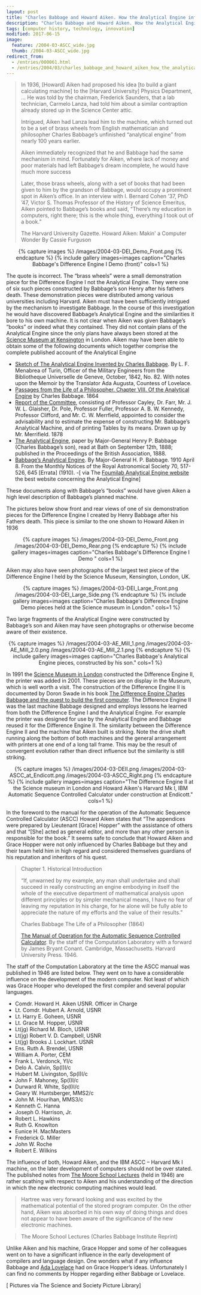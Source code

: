 ```yaml
---
layout: post
title: "Charles Babbage and Howard Aiken. How the Analytical Engine influenced the IBM Automatic Sequence Controlled Calculator aka The Harvard Mk I"
description: "Charles Babbage and Howard Aiken. How the Analytical Engine influenced the IBM Automatic Sequence Controlled Calculator aka The Harvard Mk I"
tags: [computer history, technology, innovation]
modified: 2017-06-15
image:
  feature: /2004-03-ASCC_wide.jpg
  thumb: /2004-03-ASCC_wide.jpg
redirect_from: 
  - /entries/000061.html
  - /entries/2004/03/charles_babbage_and_howard_aiken_how_the_analytical_engine_influenced_the_ibm_automatic_sequence_controlled_calculator_aka_the_harvard_mk_i.html
---
```


> In 1936, [Howard] Aiken had proposed his idea [to build a giant calculating machine] to the [Harvard University] Physics Department, … He was told by the chairman, Frederick Saunders, that a lab technician, Carmelo Lanza, had told him about a similar contraption already stored up in the Science Center attic.
>
> Intrigued, Aiken had Lanza lead him to the machine, which turned out to be a set of brass wheels from English mathematician and philosopher Charles Babbage’s unfinished “analytical engine” from nearly 100 years earlier.
>
> Aiken immediately recognized that he and Babbage had the same mechanism in mind. Fortunately for Aiken, where lack of money and poor materials had left Babbage’s dream incomplete, he would have much more success
>
> Later, those brass wheels, along with a set of books that had been given to him by the grandson of Babbage, would occupy a prominent spot in Aiken’s office. In an interview with I. Bernard Cohen ’37, PhD ’47, Victor S. Thomas Professor of the History of Science Emeritus, Aiken pointed to Babbage’s books and said, “There’s my education in computers, right there; this is the whole thing, everything I took out of a book.”
>
> The Harvard University Gazette. Howard Aiken: Makin' a Computer Wonder By Cassie Furguson

<div align="center">
{% capture images %}
    /images/2004-03-DEI_Demo_Front.png
{% endcapture %}
{% include gallery images=images caption="Charles Babbage's Difference Engine I Demo (front)" cols=1 %}
</div>

The quote is incorrect. The “brass wheels” were a small demonstration piece for the Difference Engine I not the Analytical Engine. They were one of six such pieces constructed by Babbage’s son Henry after his fathers death. These demonstration pieces were distributed among various universities including Harvard. Aiken must have been sufficiently intrigued by the mechanism to investigate Babbage. In the course of this investigation he would have discovered Babbage’s Analytical Engine and the similarities it bore to his own machine. It is not clear when Aiken was given Babbage’s “books” or indeed what they contained. They did not contain plans of the Analytical Engine since the only plans have always been stored at the [Science Museum at Kensington](http://www.sciencemuseum.org.uk/) in London. Aiken may have been able to obtain some of the following documents which together comprise the complete published account of the Analytical Engine

- [Sketch of The Analytical Engine Invented by Charles Babbage](http://www.fourmilab.ch/babbage/sketch.html). By L. F. Menabrea of Turin, Officer of the Military Engineers from the Bibliotheque Universelle de Geneve, October, 1842, No. 82. With notes upon the Memoir by the Translator Ada Augusta, Countess of Lovelace.
- [Passages from the Life of a Philosopher. Chapter VIII. Of the Analytical Engine](http://www.fourmilab.ch/babbage/lpae.html) by Charles Babbage. 1864
- [Report of the Committee](http://www.fourmilab.ch/babbage/baas.html), consisting of Professor Cayley, Dr. Farr, Mr. J. W. L. Glaisher, Dr. Pole, Professor Fuller, Professor A. B. W. Kennedy, Professor Clifford, and Mr. C. W. Merrfield, appointed to consider the advisability and to estimate the expense of constructing Mr. Babbage’s Analytical Machine, and of printing Tables by its means. Drawn up by Mr. Merrifield. 1878
- [The Analytical Engine](http://www.fourmilab.ch/babbage/hpb.html), paper by Major-General Henry P. Babbage (Charles Babbage’s son), read at Bath on September 12th, 1888; published in the Proceedings of the British Association, 1888.
- [Babbage’s Analytical Engine](http://www.fourmilab.ch/babbage/hpb1910.html). By Major-General H. P. Babbage. 1910 April 8. From the Monthly Notices of the Royal Astronomical Society 70, 517-526, 645 [Errata] (1910).
-[ via The [Foumilab Analytical Engine website](http://www.fourmilab.ch/babbage/) the best website concerning the Analytical Engine]

These documents along with Babbage’s “books” would have given Aiken a high level description of Babbage’s planned machine.

The pictures below show front and rear views of one of six demonstration pieces for the Difference Engine I created by Henry Babbage after his Fathers death. This piece is similar to the one shown to Howard Aiken in 1936

<div align="center">
{% capture images %}
    /images/2004-03-DEI_Demo_Front.png
    /images/2004-03-DEI_Demo_Rear.png
{% endcapture %}
{% include gallery images=images caption="Charles Babbage's Difference Engine I Demo " cols=1 %}
</div>

Aiken may also have seen photographs of the largest test piece of the Difference Engine I held by the Science Museum, Kensington, London, UK.

<div align="center">
{% capture images %}
    /images/2004-03-DEI_Large_Front.png
    /images/2004-03-DEI_Large_Side.png
{% endcapture %}
{% include gallery images=images caption="Charles Babbage's Difference Engine Demo pieces held at the Science museum in London." cols=1 %}
</div>

Two large fragments of the Analytical Engine were constructed by Babbage’s son and Aiken may have seen photographs or otherwise become aware of their existence.

<div align="center">
{% capture images %}
    /images/2004-03-AE_Mill_1.png
    /images/2004-03-AE_Mill_2.0.png
    /images/2004-03-AE_Mill_2.1.png
{% endcapture %}
{% include gallery images=images caption="Charles Babbage's Analytical Engine pieces, constructed by his son." cols=1 %}
</div>

In 1991 the [Science Museum in London](http://www.sciencemuseum.org.uk/) constructed the Difference Engine II, the printer was added in 2001. These pieces are on display in the Museum, which is well worth a visit. The construction of the Difference Engine II is documented by Doron Swade in his book [The Difference Engine Charles Babbage and the quest to build the first computer](https://www.amazon.com/exec/obidos/ASIN/0142001449/virtualtravel-20). The Difference Engine II was the last machine Babbage designed and employs lessons he learned from both the Difference Engine I and the Analytical Engine. For example the printer was designed for use by the Analytical Engine and Babbage reused it for the Difference Engine II. The similarity between the Difference Engine II and the machine that Aiken built is striking. Note the drive shaft running along the bottom of both machines and the general arrangement with printers at one end of a long tall frame. This may be the result of convergent evolution rather than direct influence but the similarity is still striking.

<div align="center">
{% capture images %}
    /images/2004-03-DEII.png
    /images/2004-03-ASCC_at_Endicott.png
    /images/2004-03-ASCC_Right.png
{% endcapture %}
{% include gallery images=images caption="The Difference Engine II at the Science museum in London and Howard Aiken's Harvard Mk I, IBM Automatic Sequence Controlled Calculator under construction at Endicott." cols=1 %}
</div>

In the foreword to the manual for the operation of the Automatic Sequence Controlled Calculator (ASCC) Howard Aiken states that “The appendices were prepared by Lieutenant [Grace] Hopper” with the assistance of others and that “[She] acted as general editor, and more than any other person is responsible for the book.” It seems safe to conclude that Howard Aiken and Grace Hopper were not only influenced by Charles Babbage but they and their team held him in high regard and considered themselves guardians of his reputation and inheritors of his quest.

> Chapter 1. Historical Introduction
> 
> “If, unwarned by my example, any man shall undertake and shall succeed in really constructing an engine embodying in itself the whole of the executive department of mathematical analysis upon different principles or by simpler mechanical means, I have no fear of leaving my reputation in his charge, for he alone will be fully able to appreciate the nature of my efforts and the value of their results.”
> 
> Charles Babbage The Life of a Philosopher (1864)
> 
> [The Manual of Operation for the Automatic Sequence Controlled Calculator](http://www.mirrorservice.org/sites/www.bitsavers.org/pdf/harvard/MarkI_operMan_1946.pdf). By the staff of the Computation Laboratory with a forward by James Bryant Conant. Cambridge, Massachusetts. Harvard University Press. 1946.

The staff of the Computation Laboratory at the time the ASCC manual was published in 1946 are listed below. They went on to have a considerable influence on the development of the modern computer. Not least of which was Grace Hooper who developed the first compiler and several popular languages.

- Comdr. Howard H. Aiken USNR. Officer in Charge
- Lt. Comdr. Hubert A. Arnold, USNR
- Lt. Harry E. Goheen, USNR
- Lt. Grace M. Hopper, USNR
- Lt(jg) Richard M. Bloch, USNR
- Lt(jg) Robert V. D. Campbell, USNR
- Lt(jg) Brooks J. Lockhart. USNR
- Ens. Ruth A. Brendel, USNR
- William A. Porter, CEM
- Frank L. Verdonck, YI/c
- Delo A. Calvin, Sp(I)I/c
- Hubert M. Livingston, Sp(I)I/c
- John F. Mahoney, Sp(I)I/c
- Durward R. White, Sp(I)I/c
- Geary W. Huntsberger, MMS2/c
- John M. Hourihan, MMS3/c
- Kenneth C. Hanna
- Joseph O. Harrison, Jr.
- Robert L. Hawkins
- Ruth G. Knowlton
- Eunice H. MacMasters
- Frederick G. Miller
- John W. Roche
- Robert E. Wilkins

The influence of both, Howard Aiken, and the IBM ASCC – Harvard Mk I machine, on the later development of computers should not be over stated. The published notes from [The Moore School Lectures](http://www.virtualtravelog.net/2003/10/the-moore-school-lectures-and-the-british-lead-in-stored-program-computer-development-1946-1953/) (held in 1946) are rather scathing with respect to Aiken and his understanding of the direction in which the new electronic computing machines would lead.

> Hartree was very forward looking and was excited by the mathematical potential of the stored program computer. On the other hand, Aiken was absorbed in his own way of doing things and does not appear to have been aware of the significance of the new electronic machines.

> The Moore School Lectures (Charles Babbage Institute Reprint)

Unlike Aiken and his machine, Grace Hopper and some of her colleagues went on to have a significant influence in the early development of compilers and language design. One wonders what if any influence Babbage and [Ada Lovelace](http://www.virtualtravelog.net/2003/06/ada-lovelace-the-enchantress-of-number-or-the-most-overrated-figure-in-the-history-of-computing/) had on Grace Hopper’s ideas. Unfortunately I can find no comments by Hopper regarding either Babbage or Lovelace.

[ Pictures via The Science and Society Picture Library]

